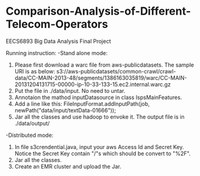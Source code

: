 Comparison-Analysis-of-Different-Telecom-Operators
==================================================

EECS6893 Big Data Analysis Final Project

Running instruction: 
-Stand alone mode: 
1. Please first download a warc file from aws-publicdatasets. The sample URI is as below: 
s3://aws-publicdatasets/common-crawl/crawl-data/CC-MAIN-2013-48/segments/1386163035819/warc/CC-MAIN-20131204131715-00000-ip-10-33-133-15.ec2.internal.warc.gz
2. Put the file in ./data/input. No need to untar. 
3. Annotaion the mathod inputDatasource in class IspsMainFeatures. 
4. Add a line like this: FileInputFormat.addInputPath(job, newPath("data/input/textData-01666"));
5. Jar all the classes and use hadoop to envoke it. The output file is in ./data/output/

-Distributed mode: 
1. In file s3crendential.java, input your aws Access Id and Secret Key. Notice the Secret Key contain "/"s which should be convert to "%2F". 
2. Jar all the classes. 
3. Create an EMR cluster and upload the Jar. 

